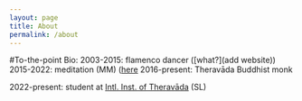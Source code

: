 ```yaml
---
layout: page
title: About
permalink: /about
---
```

#To-the-point Bio:
2003-2015: flamenco dancer ([what?](add website))
2015-2022: meditation (MM) ([here](https://www.paaukforestmonastery.org/) 
2016-present: Theravāda Buddhist monk
      <div id="timer"></div>

<script>
  // Set the date you want to count from
  var countDownDate = new Date("2016-10-07").getTime(); // Replace YYYY-MM-DD with your specific date

  // Update the timer every second
  var x = setInterval(function() {
    // Get the current date and time
    var now = new Date().getTime();

    // Calculate the time elapsed since the specified date
    var elapsed = now - countDownDate;

    // Convert elapsed time to days, hours, minutes, and seconds
    var days = Math.floor(elapsed / (1000 * 60 * 60 * 24));
    var hours = Math.floor((elapsed % (1000 * 60 * 60 * 24)) / (1000 * 60 * 60));
    var minutes = Math.floor((elapsed % (1000 * 60 * 60)) / (1000 * 60));
    var seconds = Math.floor((elapsed % (1000 * 60)) / 1000);

    // Display the result in the timer div
    document.getElementById("timer").innerHTML = days + "d " + hours + "h " +
      minutes + "m " + seconds + "s ";

  }, 1000);
</script>
2022-present: student at [Intl. Inst. of Theravāda](https://www.theravado.com/) (SL)
